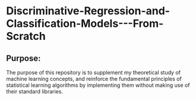 # Discriminative-Regression-and-Classification-Models---From-Scratch
## Purpose:
The purpose of this repository is to supplement my theoretical study of machine learning concepts, and reinforce the fundamental principles of statistical learning algorithms by implementing them without making use of their standard libraries.  
